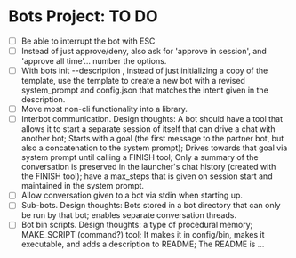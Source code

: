 # Bots Project: TO DO

- [ ] Be able to interrupt the bot with ESC
- [ ] Instead of just approve/deny, also ask for 'approve in session', and 'approve all time'... number the options.
- [ ] With bots init <bot> --description <description>, instead of just initializing a copy of the template, use the template to create a new bot with a revised system_prompt and config.json that matches the intent given in the description.
- [ ] Move most non-cli functionality into a library.
- [ ] Interbot communication. Design thoughts: A bot should have a tool that allows it to start a separate session of itself that can drive a chat with another bot; Starts with a goal (the first message to the partner bot, but also a concatenation to the system prompt); Drives towards that goal via system prompt until calling a FINISH tool; Only a summary of the conversation is preserved in the launcher's chat history (created with the FINISH tool); have a max_steps that is given on session start and maintained in the system prompt.
- [ ] Allow conversation given to a bot via stdin when starting up.
- [ ] Sub-bots. Design thoughts: Bots stored in a bot directory that can only be run by that bot; enables separate conversation threads.
- [ ] Bot bin scripts. Design thoughts: a type of procedural memory; MAKE_SCRIPT (command?) tool; It makes it in config/bin, makes it executable, and adds a description to README; The README is ...

